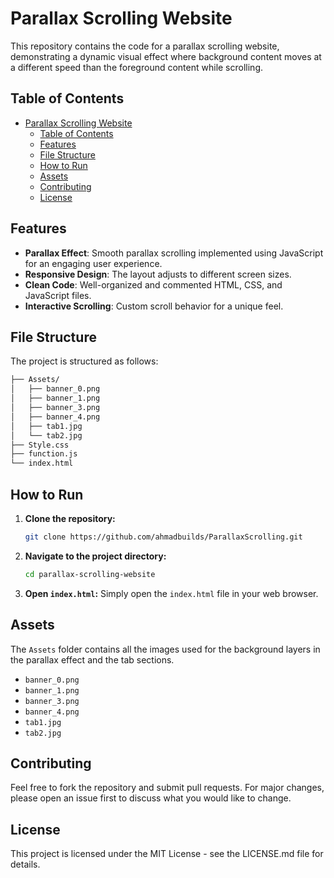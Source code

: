 # Parallax Scrolling Website

This repository contains the code for a parallax scrolling website, demonstrating a dynamic visual effect where background content moves at a different speed than the foreground content while scrolling.

## Table of Contents

- [Parallax Scrolling Website](#parallax-scrolling-website)
  - [Table of Contents](#table-of-contents)
  - [Features](#features)
  - [File Structure](#file-structure)
  - [How to Run](#how-to-run)
  - [Assets](#assets)
  - [Contributing](#contributing)
  - [License](#license)

## Features

* **Parallax Effect**: Smooth parallax scrolling implemented using JavaScript for an engaging user experience.
* **Responsive Design**: The layout adjusts to different screen sizes.
* **Clean Code**: Well-organized and commented HTML, CSS, and JavaScript files.
* **Interactive Scrolling**: Custom scroll behavior for a unique feel.

## File Structure

The project is structured as follows:
```Bash
├── Assets/
│   ├── banner_0.png
│   ├── banner_1.png
│   ├── banner_3.png
│   ├── banner_4.png
│   ├── tab1.jpg
│   └── tab2.jpg
├── Style.css
├── function.js
└── index.html
```
## How to Run

1.  **Clone the repository:**
    ```bash
    git clone https://github.com/ahmadbuilds/ParallaxScrolling.git
    ```
2.  **Navigate to the project directory:**
    ```bash
    cd parallax-scrolling-website
    ```
3.  **Open `index.html`:**
    Simply open the `index.html` file in your web browser.

## Assets

The `Assets` folder contains all the images used for the background layers in the parallax effect and the tab sections.
* `banner_0.png`
* `banner_1.png`
* `banner_3.png`
* `banner_4.png`
* `tab1.jpg`
* `tab2.jpg`

## Contributing

Feel free to fork the repository and submit pull requests. For major changes, please open an issue first to discuss what you would like to change.

## License

This project is licensed under the MIT License - see the LICENSE.md file for details.
